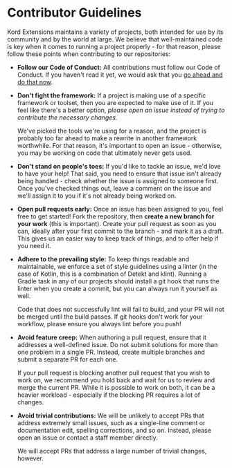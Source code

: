 # Contributor Guidelines

Kord Extensions maintains a variety of projects, both intended for use by its community and
by the world at large. We believe that well-maintained code is key when it comes to running
a project properly - for that reason, please follow these points when contributing to our
repositories:

* **Follow our Code of Conduct:** All contributions must follow our Code of Conduct. If
  you haven't read it yet, we would ask that you 
  [go ahead and do that now](https://github.com/Kord-Extensions/.github/blob/master/CODE_OF_CONDUCT.md).

* **Don't fight the framework:** If a project is making use of a specific framework or
  toolset, then you are expected to make use of it. If you feel like there's a better
  option, *please open an issue instead of trying to contribute the necessary changes.*

  We've picked the tools we're using for a reason, and the project is probably too far ahead 
  to make a rewrite in another framework worthwhile. For that reason, it's important to open 
  an issue - otherwise, you may be working on code that ultimately never gets used.

* **Don't stand on people's toes:** If you'd like to tackle an issue, we'd love to have your
  help! That said, you need to ensure that issue isn't already being handled - check whether
  the issue is assigned to someone first. Once you've checked things out, leave a comment on
  the issue and we'll assign it to you if it's not already being worked on.

* **Open pull requests early:** Once an issue has been assigned to you, feel free to get 
  started! Fork the repository, then **create a new branch for your work** (this is important).
  Create your pull request as soon as you can, ideally after your first commit to the branch -
  and mark it as a draft. This gives us an easier way to keep track of things, and to offer 
  help if you need it.

* **Adhere to the prevailing style:** To keep things readable and maintainable, we enforce a
  set of style guidelines using a linter (in the case of Kotlin, this is a combination of
  Detekt and klint). Running a Gradle task in any of our projects should install a git hook
  that runs the linter when you create a commit, but you can always run it yourself as well.

  Code that does not successfully lint will fail to build, and your PR will not be merged 
  until the build passes. If git hooks don't work for your workflow, please ensure you
  always lint before you push!

* **Avoid feature creep:** When authoring a pull request, ensure that it addresses a 
  well-defined issue. Do not submit solutions for more than one problem in a single PR.
  Instead, create multiple branches and submit a separate PR for each one.

  If your pull request is blocking another pull request that you wish to work on, we
  recommend you hold back and wait for us to review and merge the current PR. While
  it is possible to work on both, it can be a heavier workload - especially if the
  blocking PR requires a lot of changes.

* **Avoid trivial contributions:** We will be unlikely to accept PRs that address extremely 
  small issues, such as a single-line comment or documentation edit, spelling corrections, 
  and so on. Instead, please open an issue or contact a staff member directly.

  We will accept PRs that address a large number of trivial changes, however.
